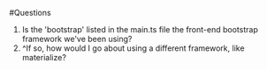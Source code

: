 #Questions

1. Is the 'bootstrap' listed in the main.ts file the front-end bootstrap framework we've been using?
2. ^If so, how would I go about using a different framework, like materialize?
